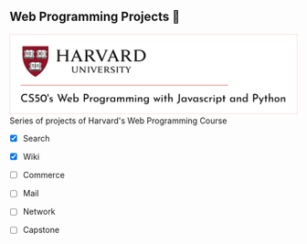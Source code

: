 ## Web Programming Projects :tongue:
![Header](./header.png)
Series of projects of Harvard's Web Programming Course

- [x] Search
- [x] Wiki
- [ ] Commerce
- [ ] Mail
- [ ] Network
- [ ] Capstone

